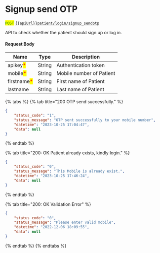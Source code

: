 # Signup send OTP

<mark style="color:green;">`POST`</mark> [`{{apiUrl}}patient/login/signup_sendotp`](https://api.evitalrx.in/v1/patient/login/signup_sendotp)

API to check whether the patient should sign up or log in.&#x20;

#### Request Body

| Name                                        | Type   | Description              |
| ------------------------------------------- | ------ | ------------------------ |
| apikey<mark style="color:red;">\*</mark>    | String | Authentication token     |
| mobile<mark style="color:red;">\*</mark>    | String | Mobile number of Patient |
| firstname<mark style="color:red;">\*</mark> | String | First name of Patient    |
| lastname                                    | String | Last name of Patient     |

{% tabs %}
{% tab title="200 OTP send successfully." %}
```json
{
    "status_code": "1",
    "status_message": "OTP sent successfully to your mobile number",
    "datetime": "2023-10-25 17:04:47",
    "data": null
}
```
{% endtab %}

{% tab title="200: OK Patient already exists, kindly login." %}
```json
{
    "status_code": "0",
    "status_message": "This Mobile is already exist.",
    "datetime": "2023-10-25 17:46:24",
    "data": null
}
```
{% endtab %}

{% tab title="200: OK Validation Error" %}
```json
{
    "status_code": "0",
    "status_message": "Please enter valid mobile",
    "datetime": "2022-12-06 18:09:55",
    "data": null
}
```
{% endtab %}
{% endtabs %}

